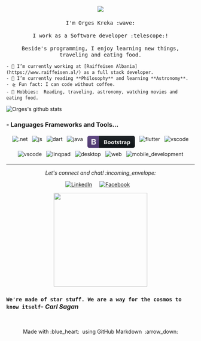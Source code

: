 <p align="center">
  <img src="https://media.giphy.com/media/MeJgB3yMMwIaHmKD4z/giphy.gif" width="30%">
  <br><br>
  <samp>
    I'm Orges Kreka :wave:
    <br><br>
    I work as a Software developer :telescope:!
    <br><br>
    Beside's programming, I enjoy learning new things, traveling and eating food.
    
    - 🌌 I’m currently working at [Raiffeisen Albania](https://www.raiffeisen.al/) as a full stack developer.
    - 🔭 I’m currently reading **Philosophy** and learning **Astronomy**.
    - 🛸 Fun fact: I can code without coffee.
    - 🎼 Hobbies:  Reading, traveling, astronomy, watching movies and eating food.
  </samp>
</p>

![Orges's github stats](https://github-readme-stats.vercel.app/api?username=OrgesKreka&show_icons=true&hide_border=true)

### - Languages Frameworks and Tools...

<p align="center">

  <!-- For more icons please follow  https://github.com/MikeCodesDotNET/ColoredBadges -->
  <img src="https://github.com/MikeCodesDotNET/ColoredBadges/blob/master/png/dev/languages/csharp_dotnet.png" alt=".net" style="vertical-align:top; margin:4px">

  <img src="https://github.com/Quadrified/Quadrified/blob/master/assets/svg/dev/languages/js.svg" alt="js" style="vertical-align:top; margin:4px">

  <img src="https://github.com/MikeCodesDotNET/ColoredBadges/blob/master/png/dev/languages/dart.png" alt="dart" style="vertical-align:top; margin:4px">

  <img src="https://github.com/Quadrified/Quadrified/blob/master/assets/svg/dev/languages/java.svg" alt="java" style="vertical-align:top; margin:4px">

  <img src="https://github.com/MikeCodesDotNET/ColoredBadges/blob/master/png/dev/frameworks/bootstrap.png" alt="bootstrap" style="vertical-align:top; margin:4px">
  <img src="https://github.com/MikeCodesDotNET/ColoredBadges/blob/master/png/dev/frameworks/flutter.png" alt="flutter" style="vertical-align:top; margin:4px">

 <img src="https://github.com/MikeCodesDotNET/ColoredBadges/blob/master/png/dev/frameworks/wpf.png" alt="vscode" style="vertical-align:top; margin:4px">

  <img src="https://github.com/Quadrified/Quadrified/blob/master/assets/svg/dev/tools/visualstudio_code.svg" alt="vscode" style="vertical-align:top; margin:4px">
 <img src="https://github.com/MikeCodesDotNET/ColoredBadges/blob/master/png/dev/tools/linqpad.png" alt="linqpad" style="vertical-align:top; margin:4px">

 <img src="https://github.com/MikeCodesDotNET/ColoredBadges/blob/master/png/dev/misc/desktop.png" alt="desktop" style="vertical-align:top; margin:4px">

 <img src="https://github.com/MikeCodesDotNET/ColoredBadges/blob/master/png/dev/misc/web.png" alt="web" style="vertical-align:top; margin:4px">

  <img src="https://github.com/Quadrified/Quadrified/blob/master/assets/svg/dev/misc/mobile.svg" alt="mobile_development" style="vertical-align:top; margin:4px">

---

</p>

<p align="center"> 
  <i> Let's connect and chat! :incoming_envelope: </i>
</p>

<p align="center">
  <a href="https://al.linkedin.com/in/orges-kreka-8692b9155"><img src="https://github.com/Quadrified/Quadrified/blob/master/assets/my_svgs/linkedin.svg" width="30px" alt="LinkedIn"></a> &nbsp; &nbsp;
  <a href="#"><img src="https://upload.wikimedia.org/wikipedia/commons/5/51/Facebook_f_logo_%282019%29.svg" width="30px" alt="Facebook"></a> &nbsp; &nbsp;
 
</p>

<p align="center">
<img align="middle" src="https://media.giphy.com/media/26AHqZycSplGWWPAI/giphy.gif" width="250" height="250" />
</p>

### `We're made of star stuff. We are a way for the cosmos to know itself`- _Carl Sagan_

<br>

<p align="center">
  Made with :blue_heart: &nbsp;using GitHub Markdown &nbsp;:arrow_down:
</p>
